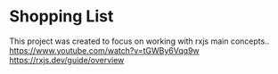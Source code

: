 # Shopping List

This project was created to focus on working with rxjs main concepts..
https://www.youtube.com/watch?v=tGWBy6Vqq9w
https://rxjs.dev/guide/overview

